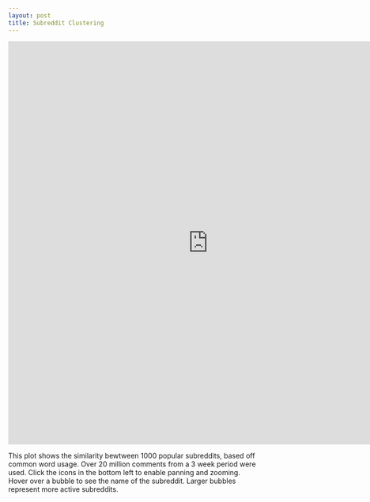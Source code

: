 ```yaml
---
layout: post
title: Subreddit Clustering
---
```


<iframe src="https://vida.io/gists/vn2hn29qg8H6a6DwN/index.html" seamless frameborder="0" width="808" height="816"></iframe>

This plot shows the similarity bewtween 1000 popular subreddits, based off common word usage. Over 20 million comments from a 3 week period were used. Click the icons in the bottom left to enable panning and zooming. Hover over a bubble to see the name of the subreddit. Larger bubbles represent more active subreddits. 
